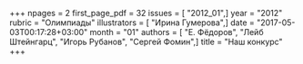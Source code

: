 +++
npages = 2
first_page_pdf = 32
issues = [ "2012_01",]
year = "2012"
rubric = "Олимпиады"
illustrators = [ "Ирина Гумерова",]
date = "2017-05-03T00:17:28+03:00"
month = "01"
authors = [ "Е. Фёдоров", "Лейб Штейнгарц", "Игорь Рубанов", "Сергей Фомин",]
title = "Наш конкурс"
+++
